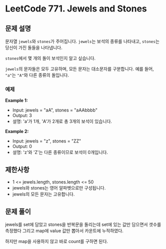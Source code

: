 # LeetCode 771. Jewels and Stones

## 문제 설명

문자열 `jewels`와 `stones`가 주어집니다. `jewels`는 보석의 종류를 나타내고, `stones`는 당신이 가진 돌들을 나타냅니다.

`stones`에서 몇 개의 돌이 보석인지 알고 싶습니다.

`jewels`의 문자들은 모두 고유하며, 모든 문자는 대소문자를 구분합니다. 예를 들어, `"a"`는 `"A"`와 다른 종류의 돌입니다.

### 예제

**Example 1:**

- Input: jewels = "aA", stones = "aAAbbbb"
- Output: 3
- 설명: 'a'가 1개, 'A'가 2개로 총 3개의 보석이 있습니다.

**Example 2:**

- Input: jewels = "z", stones = "ZZ"
- Output: 0
- 설명: 'z'와 'Z'는 다른 종류이므로 보석이 0개입니다.

## 제한사항

- 1 <= jewels.length, stones.length <= 50
- jewels와 stones는 영어 알파벳으로만 구성됩니다.
- jewels의 모든 문자는 고유합니다.

## 문제 풀이

jewels를 set에 담았고 stones을 반복문을 돌리는데 set에 있는 값만 담으면서 갯수를 측정했다 그리고 map에 value 값만 뽑아서 카운트에 누적하였다.

하지만 map을 사용하지 않고 바로 count를 구하면 된다.

